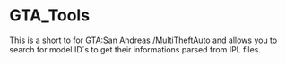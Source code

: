 # GTA_Tools
This is a short to for GTA:San Andreas /MultiTheftAuto and allows you to search for model ID´s to get their informations parsed from IPL files.
